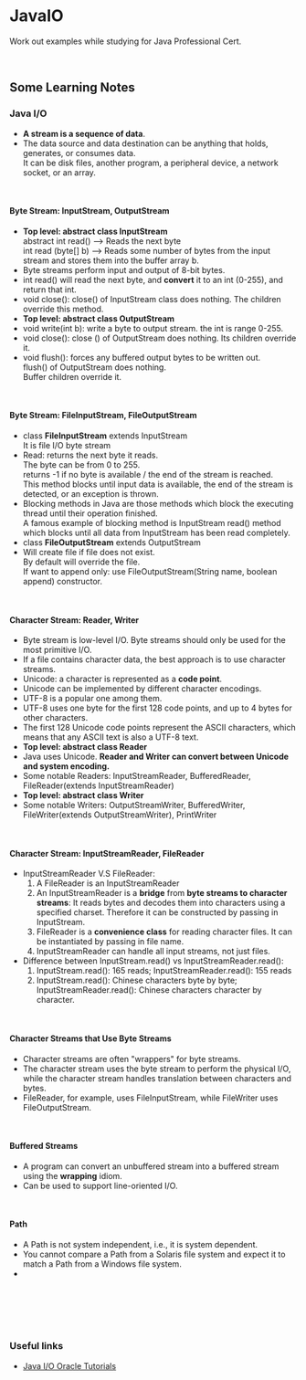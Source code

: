 # JavaIO
Work out examples while studying for Java Professional Cert. 


&nbsp;

## Some Learning Notes ##

### Java I/O ###
* **A stream is a sequence of data**.
* The data source and data destination can be anything that holds, generates, or consumes data.  
It can be disk files, another program, a peripheral device, a network socket, or an array.

&nbsp;
#### Byte Stream: InputStream, OutputStream ####
* **Top level: abstract class InputStream**  
abstract int read() --> Reads the next byte  
int	read (byte[] b) --> Reads some number of bytes from the input stream and stores them into the buffer array b.  
* Byte streams perform input and output of 8-bit bytes. 
* int read() will read the next byte, and **convert** it to an int (0-255), and return that int. 
* void close(): close() of InputStream class does nothing. The children override this method.
* **Top level: abstract class OutputStream**  
* void write(int b): write a byte to output stream. the int is range 0-255. 
* void close(): close () of OutputStream does nothing. Its children override it.
* void flush(): forces any buffered output bytes to be written out.   
flush() of OutputStream does nothing.  
Buffer children override it. 

&nbsp;
#### Byte Stream: FileInputStream, FileOutputStream ####
* class **FileInputStream** extends InputStream  
It is file I/O byte stream
* Read: returns the next byte it reads.   
The byte can be from 0 to 255.   
returns -1 if no byte is available / the end of the stream is reached.   
This method blocks until input data is available, the end of the stream is detected, or an exception is thrown.   
* Blocking methods in Java are those methods which block the executing thread until their operation finished.  
A famous example of blocking method is InputStream read() method which blocks until all data from InputStream has been read
completely. 
* class **FileOutputStream** extends OutputStream
* Will create file if file does not exist.  
By default will override the file.   
If want to append only: use FileOutputStream(String name, boolean append) constructor. 

&nbsp;
#### Character Stream: Reader, Writer ####
* Byte stream is low-level I/O. Byte streams should only be used for the most primitive I/O.
* If a file contains character data, the best approach is to use character streams. 
* Unicode: a character is represented as a **code point**. 
* Unicode can be implemented by different character encodings. 
* UTF-8 is a popular one among them. 
* UTF-8 uses one byte for the first 128 code points, and up to 4 bytes for other characters. 
* The first 128 Unicode code points represent the ASCII characters, which means that any ASCII text is also a UTF-8 text.
* **Top level: abstract class Reader**  
* Java uses Unicode. **Reader and Writer can convert between Unicode and system encoding.** 
* Some notable Readers: InputStreamReader, BufferedReader, FileReader(extends InputStreamReader)
* **Top level: abstract class Writer**
* Some notable Writers: OutputStreamWriter, BufferedWriter, FileWriter(extends OutputStreamWriter), PrintWriter

&nbsp;
#### Character Stream: InputStreamReader, FileReader ####
* InputStreamReader V.S FileReader:
  1. A FileReader is an InputStreamReader
  2. An InputStreamReader is a **bridge** from **byte streams to character streams**: It reads bytes and decodes them into characters using a specified charset.
  Therefore it can be constructed by passing in InputStream. 
  3. FileReader is a **convenience class** for reading character files. It can be instantiated by passing in file name. 
  3. InputStreamReader can handle all input streams, not just files.  
* Difference between InputStream.read() vs InputStreamReader.read():
  1. InputStream.read(): 165 reads; InputStreamReader.read(): 155 reads
  2. InputStream.read(): Chinese characters byte by byte;  InputStreamReader.read(): Chinese characters character by character. 

&nbsp;

#### Character Streams that Use Byte Streams ####
* Character streams are often "wrappers" for byte streams. 
* The character stream uses the byte stream to perform the physical I/O, while the character stream handles translation between characters and bytes.
* FileReader, for example, uses FileInputStream, while FileWriter uses FileOutputStream. 

&nbsp;

#### Buffered Streams ####
* A program can convert an unbuffered stream into a buffered stream using the **wrapping** idiom. 
* Can be used to support line-oriented I/O. 

&nbsp;

#### Path ####
* A Path is not system independent, i.e., it is system dependent. 
* You cannot compare a Path from a Solaris file system and expect it to match a Path from a Windows file system. 
* 

&nbsp;

&nbsp;
----
### Useful links ###
* [Java I/O Oracle Tutorials](https://docs.oracle.com/javase/tutorial/essential/io/index.html)


